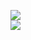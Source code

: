 [![](https://img.shields.io/badge/Made%20With-Github%20Spray-lightgrey.svg?style=for-the-badge&logo=github)](https://github.com/Annihil/github-spray#11743)  
[![](https://i.imgur.com/2DrTn0Z.gif)](https://github.com/Annihil/github-spray)